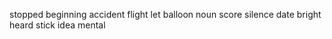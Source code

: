 stopped beginning accident flight let balloon noun score silence date bright heard stick idea mental